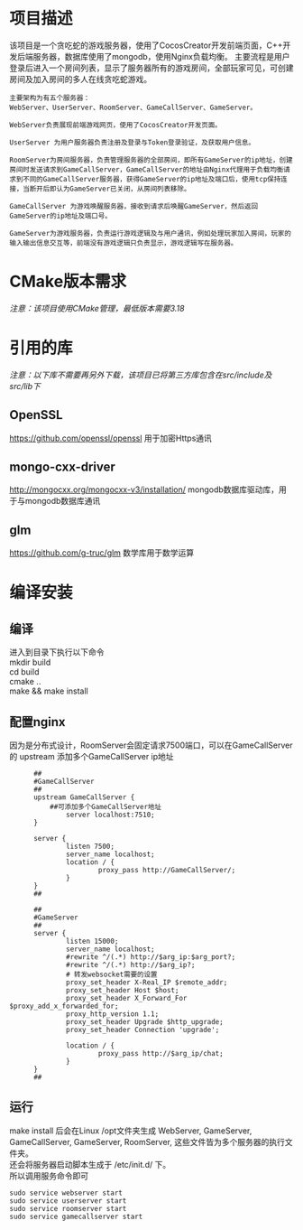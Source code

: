 # 项目描述
  该项目是一个贪吃蛇的游戏服务器，使用了CocosCreator开发前端页面，C++开发后端服务器，数据库使用了mongodb，使用Nginx负载均衡。
	主要流程是用户登录后进入一个房间列表，显示了服务器所有的游戏房间，全部玩家可见，可创建房间及加入房间的多人在线贪吃蛇游戏。
	
	主要架构为有五个服务器：
	WebServer、UserServer、RoomServer、GameCallServer、GameServer。
	
	WebServer负责展现前端游戏网页，使用了CocosCreator开发页面。

	UserServer 为用户服务器负责注册及登录与Token登录验证，及获取用户信息。

	RoomServer为房间服务器，负责管理服务器的全部房间，即所有GameServer的ip地址，创建房间时发送请求到GameCallServer，GameCallServer的地址由Nginx代理用于负载均衡请求到不同的GameCallServer服务器，获得GameServer的ip地址及端口后，使用tcp保持连接，当断开后即认为GameServer已关闭，从房间列表移除。

	GameCallServer 为游戏唤醒服务器，接收到请求后唤醒GameServer，然后返回GameServer的ip地址及端口号。

	GameServer为游戏服务器，负责运行游戏逻辑及与用户通讯，例如处理玩家加入房间，玩家的输入输出信息交互等，前端没有游戏逻辑只负责显示，游戏逻辑写在服务器。

# CMake版本需求

  *注意：该项目使用CMake管理，最低版本需要3.18*
  
# 引用的库
  *注意：以下库不需要再另外下载，该项目已将第三方库包含在src/include及src/lib下*
  ## OpenSSL
  https://github.com/openssl/openssl 用于加密Https通讯
  
  ## mongo-cxx-driver
  http://mongocxx.org/mongocxx-v3/installation/ mongodb数据库驱动库，用于与mongodb数据库通讯

  ## glm
  https://github.com/g-truc/glm 数学库用于数学运算
  
# 编译安装

  ## 编译
  进入到目录下执行以下命令<br>
  mkdir build<br>
  cd build<br>
  cmake ..<br>
  make && make install<br>
  
  ## 配置nginx
  因为是分布式设计，RoomServer会固定请求7500端口，可以在GameCallServer的 upstream 添加多个GameCallServer ip地址
  ```
        ##
        #GameCallServer
        ##
        upstream GameCallServer {
			##可添加多个GameCallServer地址
                server localhost:7510;
        }

        server {
                listen 7500;
                server_name localhost;
                location / {
                        proxy_pass http://GameCallServer/;
                }
        }
        ##

        ##
        #GameServer
        ##
        server {
                listen 15000;
                server_name localhost;
                #rewrite ^/(.*) http://$arg_ip:$arg_port?;
                #rewrite ^/(.*) http://$arg_ip?;
                # 转发websocket需要的设置
                proxy_set_header X-Real_IP $remote_addr;
                proxy_set_header Host $host;
                proxy_set_header X_Forward_For $proxy_add_x_forwarded_for;
                proxy_http_version 1.1;
                proxy_set_header Upgrade $http_upgrade;
                proxy_set_header Connection 'upgrade';

                location / {
                        proxy_pass http://$arg_ip/chat;
                }
        }
        ##
  ```

  ## 运行
  make install 后会在Linux /opt文件夹生成 WebServer, GameServer, GameCallServer, GameServer, RoomServer,  这些文件皆为多个服务器的执行文件夹。<br>
  还会将服务器启动脚本生成于 /etc/init.d/ 下。<br>
  所以调用服务命令即可
  ```
  sudo service webserver start
  sudo service userserver start
  sudo service roomserver start
  sudo service gamecallserver start
  ```
